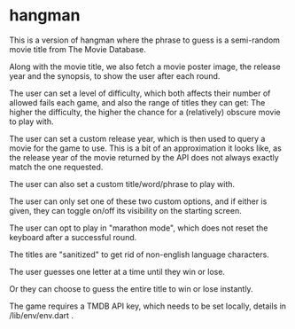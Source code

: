 # hangman

This is a version of hangman where the phrase to guess is a semi-random movie title from The Movie Database.

Along with the movie title, we also fetch a movie poster image, the release year and the synopsis, to show the user after each round.

The user can set a level of difficulty, which both affects their number of allowed fails each game, and also the range of titles they can get: The higher the difficulty, the higher the chance for a (relatively) obscure movie to play with.

The user can set a custom release year, which is then used to query a movie for the game to use.
This is a bit of an approximation it looks like, as the release year of the movie returned by the API does not always exactly match the one requested.

The user can also set a custom title/word/phrase to play with.

The user can only set one of these two custom options, and if either is given, they can toggle on/off its visibility on the starting screen.

The user can opt to play in "marathon mode", which does not reset the keyboard after a successful round.

The titles are "sanitized" to get rid of non-english language characters.

The user guesses one letter at a time until they win or lose.

Or they can choose to guess the entire title to win or lose instantly.

The game requires a TMDB API key, which needs to be set locally, details in /lib/env/env.dart .

